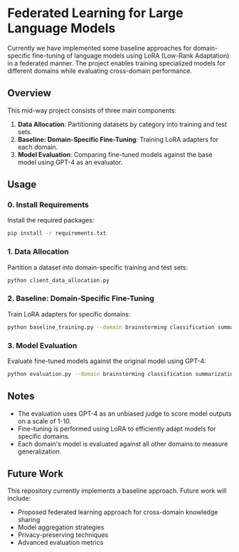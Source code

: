# Federated Learning for Large Language Models

Currently we have implemented some baseline approaches for domain-specific fine-tuning of language models using LoRA (Low-Rank Adaptation) in a federated manner. The project enables training specialized models for different domains while evaluating cross-domain performance.

## Overview

This mid-way project consists of three main components:

1. **Data Allocation**: Partitioning datasets by category into training and test sets.
2. **Baseline: Domain-Specific Fine-Tuning**: Training LoRA adapters for each domain.
3. **Model Evaluation**: Comparing fine-tuned models against the base model using GPT-4 as an evaluator.


## Usage

### 0. Install Requirements

Install the required packages:

```bash
pip install -r requirements.txt
```

### 1. Data Allocation

Partition a dataset into domain-specific training and test sets:

```bash
python client_data_allocation.py
```

### 2. Baseline: Domain-Specific Fine-Tuning

Train LoRA adapters for specific domains:

```bash
python baseline_training.py --domain brainstorming classification summarization
```

### 3. Model Evaluation

Evaluate fine-tuned models against the original model using GPT-4:

```bash
python evaluation.py --domain brainstorming classification summarization

```

## Notes

- The evaluation uses GPT-4 as an unbiased judge to score model outputs on a scale of 1-10.
- Fine-tuning is performed using LoRA to efficiently adapt models for specific domains.
- Each domain's model is evaluated against all other domains to measure generalization.

## Future Work

This repository currently implements a baseline approach. Future work will include:
- Proposed federated learning approach for cross-domain knowledge sharing
- Model aggregation strategies
- Privacy-preserving techniques
- Advanced evaluation metrics